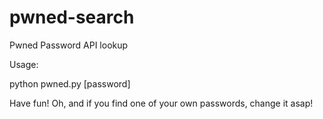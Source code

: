 # pwned-search
Pwned Password API lookup

Usage:

python pwned.py [password]

Have fun! Oh, and if you find one of your own passwords, change it asap!
